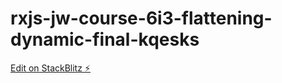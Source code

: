 # rxjs-jw-course-6i3-flattening-dynamic-final-kqesks

[Edit on StackBlitz ⚡️](https://stackblitz.com/edit/rxjs-jw-course-6i3-flattening-dynamic-final-kqesks)